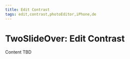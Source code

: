 ```yaml
---
title: Edit Contrast
tags: edit,contrast,photoEditor,iPhone,de
---
```


# TwoSlideOver: Edit Contrast

Content TBD
